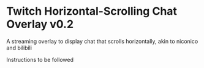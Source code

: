# Twitch Horizontal-Scrolling Chat Overlay v0.2

A streaming overlay to display chat that scrolls horizontally, akin to niconico and bilibili

Instructions to be followed
